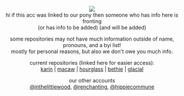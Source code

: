 <p align="center">
<img src="https://64.media.tumblr.com/d1fd09ecc93de41386dc7646473f98b0/1a25703fecc0bf7d-56/s1280x1920/a361a24ba325c45c174cce5c420f2ffd4b3dd138.gif"/> </br> 
hi if this acc was linked to our pony then someone who has info here is fronting </br>
(or has info to be added) (and will be added) </br>
</p>

<p align="center">
some repositories may not have much information outside of name, pronouns, and a byi list! <br>
  mostly for personal reasons, but also we don't owe you much info.
</p>

<p align="center">
current repositories (linked here for easier access): <br>
  <a href="https://github.com/thesunlandictwins/alt.karin">karin</a> | <a href="https://github.com/thesunlandictwins/alt.macaw">macaw</a> | <a href="https://github.com/thesunlandictwins/alt.hourglass">hourglass</a> | <a href="https://github.com/thesunlandictwins/alt.bethie">bethie</a> | <a href="https://github.com/thesunlandictwins/alt.glacial">glacial</a>
</p>

<p align="center">
our other accounts <br>
  <a href="https://github.com/inthelittiewood">@inthelittiewood</a>,  <a href="https://github.com/renchanting">@renchanting</a>,  <a href="https://github.com/hippiecommune">@hippiecommune</a>
</p>
